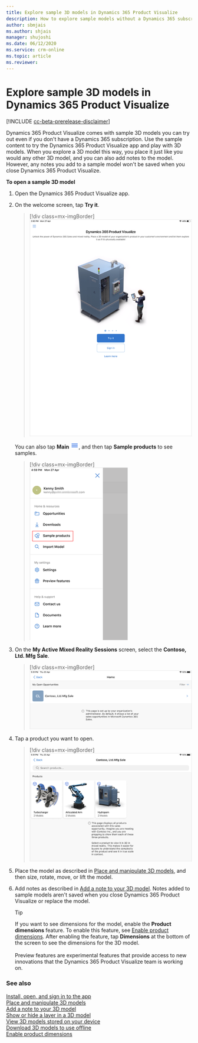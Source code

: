 ```yaml
---
title: Explore sample 3D models in Dynamics 365 Product Visualize
description: How to explore sample models without a Dynamics 365 subscription
author: sbmjais
ms.author: shjais
manager: shujoshi
ms.date: 06/12/2020
ms.service: crm-online
ms.topic: article
ms.reviewer:
---
```


# Explore sample 3D models in Dynamics 365 Product Visualize

[!INCLUDE [cc-beta-prerelease-disclaimer](../includes/cc-beta-prerelease-disclaimer.md)]

Dynamics 365 Product Visualize comes with sample 3D models you can try out even if you don't have a Dynamics 365 subscription. Use the sample content to try the Dynamics 365 Product Visualize app and play with 3D models. When you explore a 3D model this way, you place it just like you would any other 3D model, and you can also add notes to the model. However, any notes you add to a sample model won't be saved when you close Dynamics 365 Product Visualize.

**To open a sample 3D model**

1. Open the Dynamics 365 Product Visualize app.

2. On the welcome screen, tap **Try it**.

     > [!div class=mx-imgBorder]
     > ![Welcome screen](media/welcome.png "Welcome screen")

     You can also tap **Main** ![Main menu](media/hamburger-icon.png "Main menu"), and then tap **Sample products** to see samples.

     > [!div class=mx-imgBorder]
     > ![Sample products menu item](media/sample-products-menu.png "Sample products menu item")
 
3. On the **My Active Mixed Reality Sessions** screen, select the **Contoso, Ltd. Mfg Sale**. 

     > [!div class=mx-imgBorder]
     > ![Sample mixed-reality session](media/sample-opportunity.png "Sample mixed-reality session")

4. Tap a product you want to open.

     > [!div class=mx-imgBorder]
     > ![Sample products](media/sample-products.png "Sample products")

5. Place the model as described in [Place and manipulate 3D models](manipulate-models.md), and then size, rotate, move, or lift the model.

6. Add notes as described in [Add a note to your 3D model](add-note.md). Notes added to sample models aren't saved when you close Dynamics 365 Product Visualize or replace the model.

    > [!TIP]
    > If you want to see dimensions for the model, enable the **Product dimensions** feature. To enable this feature, see [Enable product dimensions](product-dimensions.md). After enabling the feature, tap **Dimensions** at the bottom of the screen to see the dimensions for the 3D model.<br><br>Preview features are experimental features that provide access to new innovations that the Dynamics 365 Product Visualize team is working on.  

### See also

[Install, open, and sign in to the app](sign-in.md)<br>
[Place and manipulate 3D models](manipulate-models.md)<br>
[Add a note to your 3D model](add-note.md)<br>
[Show or hide a layer in a 3D model](layers.md)<br>
[View 3D models stored on your device](browse-models.md)<br>
[Download 3D models to use offline](download-models.md)<br>
[Enable product dimensions](product-dimensions.md)
